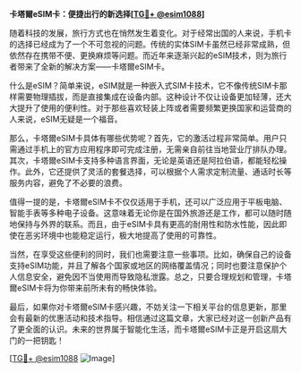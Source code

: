 **卡塔爾eSIM卡：便捷出行的新选择[[TG💪+ @esim1088](https://t.me/s/esim1088)]**

随着科技的发展，旅行方式也在悄然发生着变化。对于经常出国的人来说，手机卡的选择已经成为了一个不可忽视的问题。传统的实体SIM卡虽然已经非常成熟，但依然存在携带不便、更换麻烦等问题。而近年来逐渐兴起的eSIM技术，则为旅行者带来了全新的解决方案——卡塔爾eSIM卡。

什么是eSIM？简单来说，eSIM就是一种嵌入式SIM卡技术，它不像传统SIM卡那样需要物理插拔，而是直接集成在设备内部。这种设计不仅让设备更加轻薄，还大大提升了使用的便利性。对于那些喜欢轻装上阵或者需要频繁更换国家和运营商的人来说，eSIM无疑是一个福音。

那么，卡塔爾eSIM卡具体有哪些优势呢？首先，它的激活过程非常简单。用户只需通过手机上的官方应用程序即可完成注册，无需亲自前往当地营业厅排队办理。其次，卡塔爾eSIM卡支持多种语言界面，无论是英语还是阿拉伯语，都能轻松操作。此外，它还提供了灵活的套餐选择，可以根据个人需求定制流量、通话时长等服务内容，避免了不必要的浪费。

值得一提的是，卡塔爾eSIM卡不仅仅适用于手机，还可以广泛应用于平板电脑、智能手表等多种电子设备。这意味着无论你是在国外旅游还是工作，都可以随时随地保持与外界的联系。而且，由于eSIM卡具有更高的耐用性和防水性能，因此即使在恶劣环境中也能稳定运行，极大地提高了使用的可靠性。

当然，在享受这些便利的同时，我们也需要注意一些事项。比如，确保自己的设备支持eSIM功能，并且了解各个国家或地区的网络覆盖情况；同时也要注意保护个人信息安全，避免因不当使用而导致隐私泄露。总之，只要合理规划和管理，卡塔爾eSIM卡将为你带来前所未有的畅快体验。

最后，如果你对卡塔爾eSIM卡感兴趣，不妨关注一下相关平台的信息更新，那里会有最新的优惠活动和技术指导。相信通过这篇文章，大家已经对这一创新产品有了更全面的认识。未来的世界属于智能化生活，而卡塔爾eSIM卡正是开启这扇大门的一把钥匙！

[[TG💪+ @esim1088](https://t.me/s/esim1088) ![Image](https://i.postimg.cc/4NQfJmqS/Snipaste-2025-05-13-00-14-12.png)]
